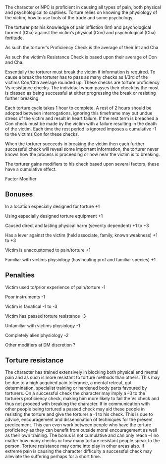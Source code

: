 The character or NPC is proficient in causing all types of pain, both physical and psychological to captives. Torture relies on knowing the physiology of the victim, how to use tools of the trade and some psychology.

The torturer pits his knowledge of pain infliction (Int) and psychological torment (Cha) against the victim’s physical (Con) and psychological (Cha) fortitude.

As such the torturer’s Proficiency Check is the average of their Int and Cha

As such the victim’s Resistance Check is based upon their average of Con and Cha.

Essentially the torturer must break the victim if information is required. To cause a break the torturer has to pass as many checks as 1/3rd of the victims Con/Cha average rounded up. These checks are torture proficiency Vs resistance checks. The individual whom passes their check by the most is classed as being successful at either progressing the break or resisting further breaking.

Each torture cycle takes 1 hour to complete. A rest of 2 hours should be adopted between interrogations, ignoring this timeframe may put undue stress of the victim and result in heart failure. If the rest term is breached a Con check must be made by the victim with a failure resulting in the death of the victim. Each time the rest period is ignored imposes a cumulative -1 to the victims Con for these checks.

When the torturer succeeds in breaking the victim then each further successful check will reveal some important information, the torturer never knows how the process is proceeding or how near the victim is to breaking.

The torturer gains modifiers to his check based upon several factors, these have a cumulative effect.

Factor Modifier

## Bonuses

In a location especially designed for torture +1

Using especially designed torture equipment +1

Caused direct and lasting physical harm (severity dependent) +1 to +3

Has a lever against the victim (held associate, family, known weakness) +1 to +3

Victim is unaccustomed to pain/torture +1

Familiar with victims physiology (has healing prof and familiar species) +1


## Penalties

Victim used to/prior experience of pain/torture -1

Poor instruments -1

Victim is fanatical -1 to -3

Victim has passed torture resistance -3

Unfamiliar with victims physiology -1

Completely alien physiology -2

Other modifiers at DM discretion ?

## Torture resistance

The character has trained extensively in blocking both physical and mental pain and as such is more resistant to torture methods than others. This may be due to a high acquired pain tolerance, a mental retreat, gut determination, specialist training or hardened body parts favoured by torturers. On a successful check the character may imply a –3 to the torturers proficiency check, making him more likely to fail the Vs check and thus not proceed with breaking the character. If in communication with other people being tortured a passed check may aid these people in resisting the torture and give the torturer a -1 to his check. This is due to advice, encouragement and dissemination of techniques for the present predicament. This can even work between people who have the torture proficiency as they can benefit from outside moral encouragement as well as their own training. The bonus is not cumulative and can only reach –1 no matter how many checks or how many torture resistant people speak to the person. Torture resistance may come into play in other areas also. If extreme pain is causing the character difficulty a successful check may alleviate the suffering perhaps for a short time.
